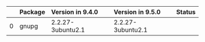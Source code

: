 <!-- markdown-link-check-disable -->

|    | Package   | Version in 9.4.0   | Version in 9.5.0   | Status   |
|---:|:----------|:-------------------|:-------------------|:---------|
|  0 | gnupg     | 2.2.27-3ubuntu2.1  | 2.2.27-3ubuntu2.1  |          |